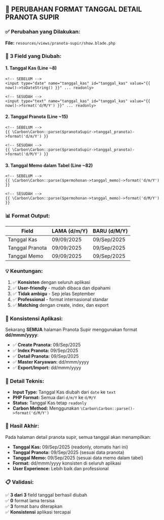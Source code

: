 ## 📅 PERUBAHAN FORMAT TANGGAL DETAIL PRANOTA SUPIR

### ✅ **Perubahan yang Dilakukan:**

**File:** `resources/views/pranota-supir/show.blade.php`

### 🔧 **3 Field yang Diubah:**

#### 1. **Tanggal Kas** (Line ~8)

```blade
<!-- SEBELUM -->
<input type="date" name="tanggal_kas" id="tanggal_kas" value="{{ now()->toDateString() }}" ... readonly>

<!-- SESUDAH -->
<input type="text" name="tanggal_kas" id="tanggal_kas" value="{{ now()->format('d/M/Y') }}" ... readonly>
```

#### 2. **Tanggal Pranota** (Line ~15)

```blade
<!-- SEBELUM -->
{{ \Carbon\Carbon::parse($pranotaSupir->tanggal_pranota)->format('d/m/Y') }}

<!-- SESUDAH -->
{{ \Carbon\Carbon::parse($pranotaSupir->tanggal_pranota)->format('d/M/Y') }}
```

#### 3. **Tanggal Memo dalam Tabel** (Line ~82)

```blade
<!-- SEBELUM -->
{{ \Carbon\Carbon::parse($permohonan->tanggal_memo)->format('d/m/Y') }}

<!-- SESUDAH -->
{{ \Carbon\Carbon::parse($permohonan->tanggal_memo)->format('d/M/Y') }}
```

### 📊 **Format Output:**

| **Field**       | **LAMA (d/m/Y)** | **BARU (d/M/Y)** |
| --------------- | ---------------- | ---------------- |
| Tanggal Kas     | 09/09/2025       | 09/Sep/2025      |
| Tanggal Pranota | 09/09/2025       | 09/Sep/2025      |
| Tanggal Memo    | 09/09/2025       | 09/Sep/2025      |

### 💡 **Keuntungan:**

1. ✅ **Konsisten** dengan seluruh aplikasi
2. ✅ **User-friendly** - mudah dibaca dan dipahami
3. ✅ **Tidak ambigu** - Sep jelas September
4. ✅ **Professional** - format internasional standar
5. ✅ **Matching** dengan create, index, dan export

### 🎯 **Konsistensi Aplikasi:**

Sekarang **SEMUA** halaman Pranota Supir menggunakan format **dd/mmm/yyyy**:

-   ✅ **Create Pranota:** 09/Sep/2025
-   ✅ **Index Pranota:** 09/Sep/2025
-   ✅ **Detail Pranota:** 09/Sep/2025
-   ✅ **Master Karyawan:** dd/mmm/yyyy
-   ✅ **Export/Import:** dd/mmm/yyyy

### 🔧 **Detail Teknis:**

-   **Input Type:** Tanggal Kas diubah dari `date` ke `text`
-   **PHP Format:** Semua dari `d/m/Y` ke `d/M/Y`
-   **Status:** Tanggal Kas tetap `readonly`
-   **Carbon Method:** Menggunakan `\Carbon\Carbon::parse()->format('d/M/Y')`

### 🚀 **Hasil Akhir:**

Pada halaman detail pranota supir, semua tanggal akan menampilkan:

-   **Tanggal Kas:** 09/Sep/2025 (readonly, otomatis hari ini)
-   **Tanggal Pranota:** 09/Sep/2025 (sesuai data pranota)
-   **Tanggal Memo:** 09/Sep/2025 (sesuai data memo dalam tabel)
-   **Format:** dd/mmm/yyyy konsisten di seluruh aplikasi
-   **User Experience:** Lebih baik dan professional

### 📋 **Validasi:**

✅ **3 dari 3** field tanggal berhasil diubah  
✅ **0** format lama tersisa  
✅ **3** format baru diterapkan  
✅ **Konsistensi** aplikasi tercapai
